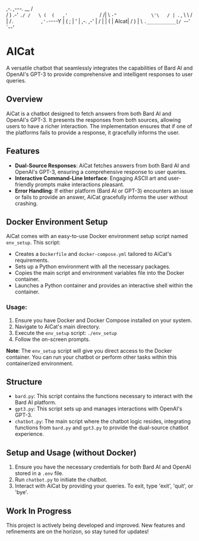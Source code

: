 ,-.       _,---._ __  / \
 /  )    .-'       `./ /   \
(  (   ,'            `/    /|
 \  `-"             \'\   / |
  `.              ,  \ \ /  |
   /`.          ,'-`----Y   |
  (            ;        |   '
  |  ,-.    ,-'         |  /
  |  | (   |       AIcat| /
  )  |  \  `.___________|/
  `--'   `--'

# AICat


A versatile chatbot that seamlessly integrates the capabilities of Bard AI and OpenAI's GPT-3 to provide comprehensive and intelligent responses to user queries.

## Overview

AiCat is a chatbot designed to fetch answers from both Bard AI and OpenAI's GPT-3. It presents the responses from both sources, allowing users to have a richer interaction. The implementation ensures that if one of the platforms fails to provide a response, it gracefully informs the user.

## Features

- **Dual-Source Responses**: AiCat fetches answers from both Bard AI and OpenAI's GPT-3, ensuring a comprehensive response to user queries.
- **Interactive Command-Line Interface**: Engaging ASCII art and user-friendly prompts make interactions pleasant.
- **Error Handling**: If either platform (Bard AI or GPT-3) encounters an issue or fails to provide an answer, AiCat gracefully informs the user without crashing.

## Docker Environment Setup

AiCat comes with an easy-to-use Docker environment setup script named `env_setup`. This script:

- Creates a `Dockerfile` and `docker-compose.yml` tailored to AiCat's requirements.
- Sets up a Python environment with all the necessary packages.
- Copies the main script and environment variables file into the Docker container.
- Launches a Python container and provides an interactive shell within the container.

### Usage:

1.  Ensure you have Docker and Docker Compose installed on your system.
2.  Navigate to AiCat's main directory.
3.  Execute the `env_setup` script: `./env_setup`
4.  Follow the on-screen prompts.

**Note**: The `env_setup` script will give you direct access to the Docker container. You can run your chatbot or perform other tasks within this containerized environment.

## Structure

- `bard.py`: This script contains the functions necessary to interact with the Bard AI platform.
- `gpt3.py`: This script sets up and manages interactions with OpenAI's GPT-3.
- `chatbot.py`: The main script where the chatbot logic resides, integrating functions from `bard.py` and `gpt3.py` to provide the dual-source chatbot experience.

## Setup and Usage (without Docker)

1.  Ensure you have the necessary credentials for both Bard AI and OpenAI stored in a `.env` file.
2.  Run `chatbot.py` to initiate the chatbot.
3.  Interact with AiCat by providing your queries. To exit, type 'exit', 'quit', or 'bye'.

## Work In Progress

This project is actively being developed and improved. New features and refinements are on the horizon, so stay tuned for updates!